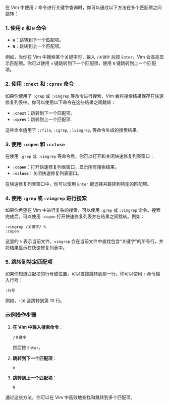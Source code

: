 在 Vim 中使用 `/` 命令进行关键字查询时，你可以通过以下方法在多个匹配项之间跳转：

### 1. **使用 `n` 和 `N` 命令**

- **`n`**：跳转到下一个匹配项。
- **`N`**：跳转到上一个匹配项。

例如，当你在 Vim 中搜索某个关键字时，输入 `/关键字` 后按 `Enter`，Vim 会高亮显示匹配项。你可以使用 `n` 键跳转到下一个匹配项，使用 `N` 键跳转到上一个匹配项。

### 2. **使用 `:cnext` 和 `:cprev` 命令**

如果你使用了 `:grep` 或 `:vimgrep` 等命令进行搜索，Vim 会将搜索结果保存在快速修复列表中。你可以使用以下命令在这些结果之间跳转：

- **`:cnext`**：跳转到下一个匹配项。
- **`:cprev`**：跳转到上一个匹配项.

这些命令适用于 `:cfile`, `:cgrep`, `:lvimgrep`, 等命令生成的搜索结果。

### 3. **使用 `:copen` 和 `:cclose`**

在使用 `:grep` 或 `:vimgrep` 等命令后，你可以打开和关闭快速修复列表窗口：

- **`:copen`**：打开快速修复列表窗口，显示所有搜索结果。
- **`:cclose`**：关闭快速修复列表窗口。

在快速修复列表窗口中，你可以使用 `Enter` 键选择并跳转到特定的匹配项。

### 4. **使用 `:grep` 或 `:vimgrep` 进行搜索**

如果你希望在 Vim 中进行复杂的搜索，可以使用 `:grep` 或 `:vimgrep` 命令。搜索完成后，可以使用 `:copen` 打开快速修复列表并在结果之间跳转。例如：

```vim
:vimgrep /关键字/ %
:copen
```

这里的 `%` 表示当前文件。`vimgrep` 会在当前文件中查找包含“关键字”的所有行，并将结果显示在快速修复列表中。

### 5. **跳转到特定匹配项**

如果你知道匹配项的行号或位置，可以直接跳转到那一行。你可以使用 `:` 命令输入行号：

```vim
:行号
```

例如，`:10` 会跳转到第 10 行。

### 示例操作步骤

1. **在 Vim 中输入搜索命令**：
   ```vim
   /关键字
   ```
   然后按 `Enter`。

2. **跳转到下一个匹配项**：
   ```vim
   n
   ```

3. **跳转到上一个匹配项**：
   ```vim
   N
   ```

通过这些方法，你可以在 Vim 中高效地查找和跳转到多个匹配项。
